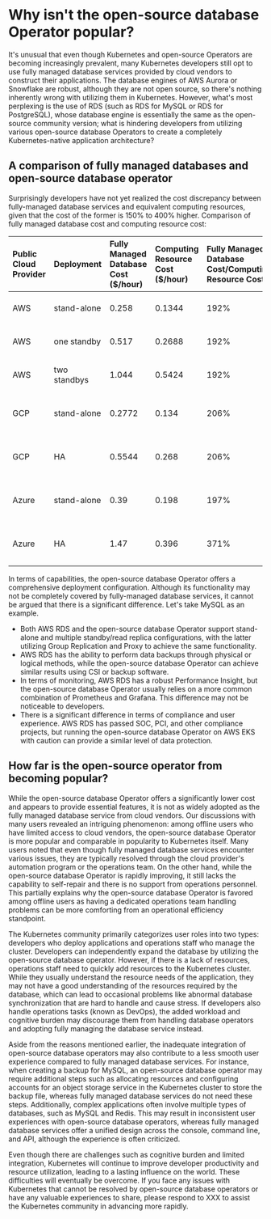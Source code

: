 # Why isn't the open-source database Operator popular?

It's unusual that even though Kubernetes and open-source Operators are becoming increasingly prevalent, many Kubernetes developers still opt to use fully managed database services provided by cloud vendors to construct their applications. The database engines of AWS Aurora or Snowflake are robust, although they are not open source, so there's nothing inherently wrong with utilizing them in Kubernetes. However, what's most perplexing is the use of RDS (such as RDS for MySQL or RDS for PostgreSQL), whose database engine is essentially the same as the open-source community version; what is hindering developers from utilizing various open-source database Operators to create a completely Kubernetes-native application architecture?

## A comparison of fully managed databases and open-source database operator

Surprisingly developers have not yet realized the cost discrepancy between fully-managed database services and equivalent computing resources, given that the cost of the former is 150% to 400% higher.
Comparison of fully managed database cost and computing resource cost:

| Public Cloud Provider | Deployment | Fully Managed Database Cost ($/hour) | Computing Resource Cost ($/hour) | Fully Managed Database Cost/Computing Resource Cost | Remarks | 
| :--   | :--           | :--    | :--    | :--  | :--                                | 
| AWS   | stand-alone   | 0.258  | 0.1344 | 192% | Oregon 4C/16GB <br />t4g.xlarge    |
| AWS   | one standby   | 0.517  | 0.2688 | 192% | Oregon 4C/16GB <br />t4g.xlarge    |
| AWS   | two standbys  | 1.044  | 0.5424 | 192% | Oregon 4C/16GB <br />m6gd.xlarge   |
| GCP   | stand-alone   | 0.2772 | 0.134  | 206% | Oregon 4C/16GB <br />e2-standard-4 |
| GCP   | HA            | 0.5544 | 0.268  | 206% | Oregon 4C/16GB <br />e2-standard-4 |
| Azure | stand-alone   | 0.39   | 0.198  | 197% | West US 4C/16GB <br />B4ms / D4as  |
| Azure | HA            | 1.47   | 0.396  | 371% | West US 4C/16GB <br />B4ms / D4as  |

In terms of capabilities, the open-source database Operator offers a comprehensive deployment configuration. Although its functionality may not be completely covered by fully-managed database services, it cannot be argued that there is a significant difference. Let's take MySQL as an example.

  * Both AWS RDS and the open-source database Operator support stand-alone and multiple standby/read replica configurations, with the latter utilizing Group Replication and Proxy to achieve the same functionality.
  * AWS RDS has the ability to perform data backups through physical or logical methods, while the open-source database Operator can achieve similar results using CSI or backup software.
  * In terms of monitoring, AWS RDS has a robust Performance Insight, but the open-source database Operator usually relies on a more common combination of Prometheus and Grafana. This difference may not be noticeable to developers.
  * There is a significant difference in terms of compliance and user experience. AWS RDS has passed SOC, PCI, and other compliance projects, but running the open-source database Operator on AWS EKS with caution can provide a similar level of data protection.

## How far is the open-source operator from becoming popular?

While the open-source database Operator offers a significantly lower cost and appears to provide essential features, it is not as widely adopted as the fully managed database service from cloud vendors. Our discussions with many users revealed an intriguing phenomenon: among offline users who have limited access to cloud vendors, the open-source database Operator is more popular and comparable in popularity to Kubernetes itself.
Many users noted that even though fully managed database services encounter various issues, they are typically resolved through the cloud provider's automation program or the operations team. On the other hand, while the open-source database Operator is rapidly improving, it still lacks the capability to self-repair and there is no support from operations personnel. This partially explains why the open-source database Operator is favored among offline users as having a dedicated operations team handling problems can be more comforting from an operational efficiency standpoint.

The Kubernetes community primarily categorizes user roles into two types: developers who deploy applications and operations staff who manage the cluster. Developers can independently expand the database by utilizing the open-source database operator. However, if there is a lack of resources, operations staff need to quickly add resources to the Kubernetes cluster. While they usually understand the resource needs of the application, they may not have a good understanding of the resources required by the database, which can lead to occasional problems like abnormal database synchronization that are hard to handle and cause stress. If developers also handle operations tasks (known as DevOps), the added workload and cognitive burden may discourage them from handling database operators and adopting fully managing the database service instead.

Aside from the reasons mentioned earlier, the inadequate integration of open-source database operators may also contribute to a less smooth user experience compared to fully managed database services. For instance, when creating a backup for MySQL, an open-source database operator may require additional steps such as allocating resources and configuring accounts for an object storage service in the Kubernetes cluster to store the backup file, whereas fully managed database services do not need these steps. Additionally, complex applications often involve multiple types of databases, such as MySQL and Redis. This may result in inconsistent user experiences with open-source database operators, whereas fully managed database services offer a unified design across the console, command line, and API, although the experience is often criticized.

Even though there are challenges such as cognitive burden and limited integration, Kubernetes will continue to improve developer productivity and resource utilization, leading to a lasting influence on the world.
These difficulties will eventually be overcome. If you face any issues with Kubernetes that cannot be resolved by open-source database operators or have any valuable experiences to share, please respond to XXX to assist the Kubernetes community in advancing more rapidly.